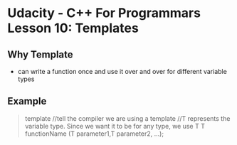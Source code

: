# Udacity - C++ For Programmars Lesson 10: Templates

## Why Template
- can write a function once and use it over and over for different variable types

## Example
> template <typename T>  //tell the compiler we are using a template
> //T represents the variable type. Since we want it to be for any type, we use T
> T  functionName (T parameter1,T parameter2, ...); 
